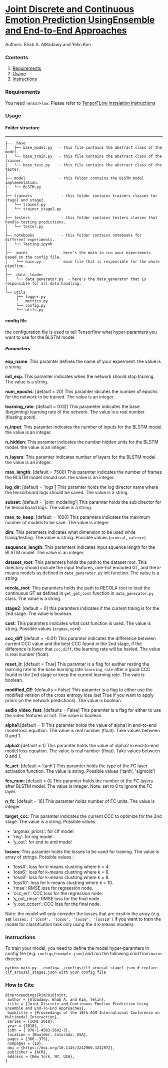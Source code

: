 # [Joint Discrete and Continuous Emotion Prediction UsingEnsemble and End-to-End Approaches](https://dl.acm.org/citation.cfm?id=3242972)

Authors: Ehab A. AlBadawy and Yelin Kim

### Contents
1. [Requirements](#requirements)
2. [Usage](#usage)
3. [Instructions](#instructions)

### Requirements

You need `TensorFlow`. Please refer to [TensorFLow instalation instructions](https://www.tensorflow.org/install/)

### Usage

#### Folder structure
--------------

```
├──  base
│   ├── base_model.py   - this file contains the abstract class of the model.
│   └── base_train.py   - this file contains the abstract class of the trainer.
│   └── base_test.py    - this file contains the abstract class of the tester.
│
├── model               - this folder contains the BLSTM model implementation.
│   └── BLSTM.py
│
├── trainers             - this folder contains trainers classes for stage1 and stage2.
│   └── trainer.py
│   └── trainer_stage2.py
│   
├── testers              - this folder contains testers classes that handle testing predictions.
│   └── tester.py
│   
├── notebooks            - this folder contains notebooks for different experiments.
│   └── Testing.ipynb
│   
├──  mains              - here's the main to run your experiments based on the config file.
│    └── main.py        - main file that is responsible for the whole pipeline.
│  
├──  data _loader  
│    └── data_generator.py  - here's the data_generator that is responsible for all data handling.
│ 
└── utils
     ├── logger.py
     └── metrics.py
     └── config.py
     └── utils.py

```

#### config file

the configuration file is used to tell Tensorflow what hyper-paramters you want to use for the BLSTM model.

##### Parameters


**exp_name**: This paramter defines the name of your experment. the value is a string.

**init_exp**: This paramter indicates when the network should stop training. The value is a string.

**num_epochs**: [default = 20] This paramter idicates the number of epochs for the network to be trained. The value is an integer.

**learning_rate**: [default = 0.02] This parameter indicates the base (beginning) learning rate of the network. The value is a real number (floating ponit).

**n_input**: This paramter indicates the number of inputs for the BLSTM model. the value is an integer.

**n_hidden**: This paramter indicates the number hidden units for the BLSTM model. the value is an integer.

**n_layers**: This paramter indicates number of layers for the BLSTM model. the value is an integer.

**max_length**: [default = 7500] This paramter indicates the number of frames the BLSTM model should use. the value is an integer.

**log_dir**: [default = 'logs'] This paramter holds the log director name where the tensorboard logs should be saved. The value is a string.

**subset**: [default = 'joint_modeling'] This paramter holds the sub director for he tensorboard logs. The value is a string.

**max_to_keep**: [default = 1000] This paramters indicates the maximum number of models to be save. The value is integer.

**dim**: This paramters indicates what dimension to be used while traing/testing. The value is string. Possible values (`arousal`, `valence`)

**sequence_length**: This paramters indicates input squence length for the BLSTM model. The value is an integer.

**dataset_root**: This paramters holds the path to the dataset root. This directory should include the input features, one-hot encoded GT, and the k-means models as defined in `data_generator.py` init function. The value is a string.

**recola_root**: This paramters holds the path to RECOLA root to load the continuous GT as defined in `get_get_cont` function in `data_generator.py` class. The value is a string.

**stage2**: [default = 0] this paramters indicates if the current traing is for the 2nd stage. The value is boolean.

**cost**: This paramters indicates what cost function is used. The value is string. Possible values (`argmax`, `norm`)

**ccc_diff** [default = -0.01] This paramter indicates the difference between current CCC value and the best CCC found in the 2nd stage, if the difference is lower that `ccc_diff`, the learning rate will be havled. The value is real number (float).

**reset_lr**: [default = True] This paramter is a flag for eaither resting the learning rate to the base learning rate `learning_rate` after a good CCC found in the 2nd stage or keep the current learning rate. The vale is boolean.

**modified_CE**: [defaults = False] This paramter is a flag to either use the modified version of the cross entropy loss (set True if you want to apply priors on the network predictions). The value is boolean.

**audio_video_feat**: [defaults = False] This paramter is a flag for either to use the video features or not. The value is boolean.

**alpha1**:[default = 1] This paramter holds the value of alpha1 in end-to-end model loss equation. The value is real number (float). Take values between 0 and 1.

**alpha2**:[default = 1] This paramter holds the value of alpha2 in end-to-end model loss equation. The value is real number (float). Take values between 0 and 1.

**fc_act**: [default = 'tanh'] This paramter holds the type of the FC layer activation function. The value is string. Possible values ('tanh', 'sigmoid')

**fcs_num**: [default = 0] This paramter holds the number of the FC layers after BLSTM model. The value is integer. Note: set to 0 to ignore the FC layer.

**n_fc**: [default = 16] This paramter holds number of FC units. The value is integer.

**target_ccc**: This paramter indicates the current CCC to optimize for the 2nd stage. The value is a string. Possible values:
- 'argmax_priors': for clf model
- 'reg': for reg model
- 'y_out': for end to end model

**losses**: This paramter holds the losses to be used for training. The value is array of strings. Possible values :
- 'loss4': loss for k-means clustring where k = 4.
- 'loss6': loss for k-means clustring where k = 6.
- 'loss8': loss for k-means clustring where k = 8.
- 'loss10': loss for k-means clustring where k = 10.
- 'rmse': RMSE loss for regreesion node.
- 'ccc_err': CCC loss for the regression node.
- 'y_out_rmse': RMSE loss for the final node.
- 'y_out_cccerr': CCC loss for the final node.

Note: the model will only consider the losses that are exsit in the array (e.g. set `losses: ['loss4', 'loss6', 'loss8', 'loss10']` if you want to train the model for classifcation task only using the 4 k-means models). 




### Instructions

To train your model, you need to define the model hyper-paramters in config file (e.g. `configs/example.json`) and run the following cmd from `mains` director

```
python main.py --config=../configs/clf_arousal_stage1.json # replace clf_arousal_stage1.json with your config file
```

### How to Cite
```
@inproceedings{kim2018joint,
 author = {Albadawy, Ehab A. and Kim, Yelin},
 title = {Joint Discrete and Continuous Emotion Prediction Using Ensemble and End-To-End Approaches},
 booktitle = {Proceedings of the 18th ACM International Conference on Multimodal Interaction},
 series = {ICMI 2018},
 year = {2018},
 isbn = { 978-1-4503-5692-3},
 location = {Boulder, Colorado, USA},
 pages = {366--375},
 numpages = {10},
 doi = {https://doi.org/10.1145/3242969.3242972},
 publisher = {ACM},
 address = {New York, NY, USA},
} 
```
